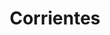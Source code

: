 ---
title: "Corrientes"
url: /santa-fe/corrientes-avenida-aristobulo-del-valle/
shop: Supermarkt
---